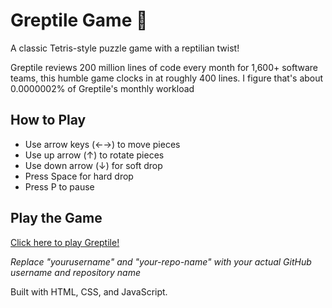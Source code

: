 # Greptile Game 🦎

A classic Tetris-style puzzle game with a reptilian twist! 

Greptile reviews 200 million lines of code every month for 1,600+ software teams, this humble game clocks in at roughly 400 lines. I figure that's about 0.0000002% of Greptile's monthly workload

## How to Play
- Use arrow keys (←→) to move pieces
- Use up arrow (↑) to rotate pieces  
- Use down arrow (↓) for soft drop
- Press Space for hard drop
- Press P to pause

## Play the Game
[Click here to play Greptile!](https://0xslbk.github.io/greptile)

*Replace "yourusername" and "your-repo-name" with your actual GitHub username and repository name*

Built with HTML, CSS, and JavaScript.
